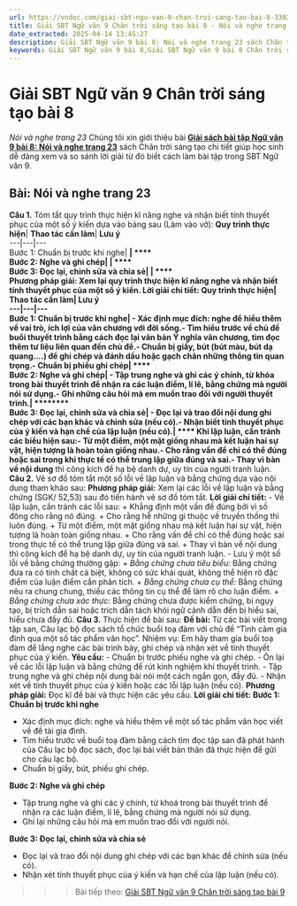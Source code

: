 ```yaml
---
url: https://vndoc.com/giai-sbt-ngu-van-9-chan-troi-sang-tao-bai-8-330272
title: Giải SBT Ngữ văn 9 Chân trời sáng tạo bài 8 - Nói và nghe trang 23 - VnDoc.com
date_extracted: 2025-04-14 13:45:27
description: Giải SBT Ngữ văn 9 bài 8: Nói và nghe trang 23 sách Chân trời sáng tạo có đáp án chi tiết cho các bạn cùng tham khảo.
keywords: Giải SBT Ngữ văn 9 bài 8,Giải SBT Ngữ văn 9 bài 8 Chân trời sáng tạo,Giải sách bài tập Ngữ văn CTST lớp 9,Ngữ văn lớp 9 Chân trời sáng tạo,giải bài tập ngữ văn lớp 9,bài Nói và nghe trang 23,giải SBT ngữ văn 9 CTST trang 23
---
```


# Giải SBT Ngữ văn 9 Chân trời sáng tạo bài 8
 _Nói và nghe trang 23_
Chúng tôi xin giới thiệu bài [**Giải sách bài tập Ngữ văn 9 bài 8: Nói và nghe trang 23**](<https://vndoc.com/giai-sbt-ngu-van-9-chan-troi-sang-tao-bai-8-330272>) sách Chân trời sáng tạo chi tiết giúp học sinh dễ dàng xem và so sánh lời giải từ đó biết cách làm bài tập trong SBT Ngữ văn 9.
## Bài: Nói và nghe trang 23
**Câu 1.** Tóm tắt quy trình thực hiện kĩ năng nghe và nhận biết tính thuyết phục của một số ý kiến dựa vào bảng sau \(Làm vào vở\):
**Quy trình thực hiện**| **Thao tác cần làm**| **Lưu ý**  
---|---|---  
Bước 1: Chuẩn bị trước khi nghe| ****| ****  
Bước 2: Nghe và ghi chép| ****| ****  
Bước 3: Đọc lại, chỉnh sửa và chia sẻ| ****| ****  
**Phương pháp giải:**
Xem lại quy trình thực hiện kĩ năng nghe và nhận biết tính thuyết phục của một số ý kiến.
**Lời giải chi tiết:**
**Quy trình thực hiện**| **Thao tác cần làm**| **Lưu ý**  
---|---|---  
Bước 1: Chuẩn bị trước khi nghe| \- Xác định mục đích: nghe để hiểu thêm về vai trò, ích lợi của văn chương với đời sống.\- Tìm hiểu trước về chủ đề buổi thuyết trình bằng cách đọc lại văn bản Ý nghĩa văn chương, tìm đọc thêm tư liệu liên quan đến chủ đề.\- Chuẩn bị giấy, bút \(bút màu, bút dạ quang....\) để ghi chép và đánh dấu hoặc gạch chân những thông tin quan trọng.\- Chuẩn bị phiếu ghi chép| ****  
Bước 2: Nghe và ghi chép| \- Tập trung nghe và ghi các ý chính, từ khóa trong bài thuyết trình để nhận ra các luận điểm, lí lẽ, bằng chứng mà người nói sử dụng.\- Ghi những câu hỏi mà em muốn trao đổi với người thuyết trình.****| ********  
Bước 3: Đọc lại, chỉnh sửa và chia sẻ| \- Đọc lại và trao đổi nội dung ghi chép với các bạn khác và chỉnh sửa \(nếu có\).\- Nhận biết tỉnh thuyết phục của ý kiến và hạn chế của lập luận \(nếu có\).| **** Khi lập luận, cần tránh các biểu hiện sau:\- Từ một điểm, một mặt giống nhau mà kết luận hai sự vật, hiện tượng là hoàn toàn giống nhau.\- Cho rằng vấn đề chỉ có thể đúng hoặc sai trong**** khi thực tế có thể trung lập giữa đúng và sai.**-** Thay vì bàn về nội dung**** thì công kích để hạ bệ danh dự, uy tín của người tranh luận.  
**Câu 2.** Vẽ sơ đồ tóm tắt một số lỗi về lập luận và bằng chứng dựa vào nội dung tham khảo sau:
**Phương pháp giải:**
Xem lại các lỗi về lập luận và bằng chứng \(SGK/ 52,53\) sau đó tiến hành vẽ sơ đồ tóm tắt.
**Lời giải chi tiết:**
\- Về lập luận, cần tránh các lỗi sau:
\+ Khẳng định một vấn đề đúng bởi vì số đông cho rằng nó đúng.
\+ Cho rằng hễ những gì thuộc về truyền thống thì luôn đúng.
\+ Từ một điểm, một mặt giống nhau mà kết luận hai sự vật, hiện tượng là hoàn toàn giống nhau.
\+ Cho rằng vấn đề chỉ có thể đúng hoặc sai trong thực tế có thể trung lập giữa đúng và sai.
\+ Thay vì bàn về nội dung thì công kích để hạ bệ danh dự, uy tín của người tranh luận.
\- Lưu ý một số lỗi về bằng chứng thường gặp:
_\+ Bằng chứng chưa tiêu biểu:_ Bằng chứng đưa ra có tính chất cá biệt, không có sức khái quát, không thể hiện rõ đặc điểm của luận điểm cần phân tích.
\+ _Bằng chứng chưa cụ thể:_ Bằng chứng nêu ra chung chung, thiếu các thông tin cụ thể để làm rõ cho luận điểm.
\+ _Bằng chứng chưa xác thực:_ Bằng chứng chưa được kiểm chứng, bị ngụy tạo, bị trích dẫn sai hoặc trích dẫn tách khỏi ngữ cảnh dẫn đến bị hiểu sai, hiểu chưa đầy đủ.
**Câu 3.** Thực hiện đề bài sau:
**Đề bài:** Từ các bài viết trong tập san, Câu lạc bộ đọc sách tổ chức buổi toạ đàm với chủ đề “Tình cảm gia đình qua một số tác phẩm văn học”.
Nhiệm vụ: Em hãy tham gia buổi toạ đàm để lắng nghe các bài trình bày, ghi chép và nhận xét về tính thuyết phục của ý kiến.
**Yêu cầu:**
\- Chuẩn bị trước phiếu nghe và ghi chép.
\- Ôn lại về các lỗi lập luận và bằng chứng để rút kinh nghiệm khi thuyết trình.
\- Tập trung nghe và ghi chép nội dung bài nói một cách ngắn gọn, đầy đủ.
\- Nhận xét về tính thuyết phục của ý kiến hoặc các lỗi lập luận \(nếu có\).
**Phương pháp giải:**
Đọc kĩ đề bài và thực hiện các yêu cầu.
**Lời giải chi tiết:**
**Bước 1: Chuẩn bị trước khi nghe**
  * Xác định mục đích: nghe và hiểu thêm về một số tác phẩm văn học viết về đề tài gia đình.
  * Tìm hiểu trước về buổi toạ đàm bằng cách tìm đọc tập san đã phát hành của Câu lạc bộ đọc sách, đọc lại bài viết bản thân đã thực hiện để gửi cho câu lạc bộ.
  * Chuẩn bị giấy, bút, phiếu ghi chép.

**Bước 2: Nghe và ghi chép**
  * Tập trung nghe và ghi các ý chính, từ khoá trong bài thuyết trình để nhận ra các luận điểm, lí lẽ, bằng chứng mà người nói sử dụng.
  * Ghi lại những câu hỏi mà em muốn trao đổi với người nói.

**Bước 3: Đọc lại, chỉnh sửa và chia sẻ**
  * Đọc lại và trao đổi nội dung ghi chép với các bạn khác để chỉnh sửa \(nếu có\).
  * Nhận xét tính thuyết phục của ý kiến và hạn chế của lập luận \(nếu có\).

>>> Bài tiếp theo: [Giải SBT Ngữ văn 9 Chân trời sáng tạo bài 9](<https://vndoc.com/giai-sbt-ngu-van-9-chan-troi-sang-tao-bai-9-330273>)
